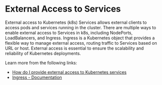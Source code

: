 # External Access to Services

External access to Kubernetes (k8s) Services allows external clients to access pods and services running in the cluster. There are multiple ways to enable external access to Services in k8s, including NodePorts, LoadBalancers, and Ingress. Ingress is a Kubernetes object that provides a flexible way to manage external access, routing traffic to Services based on URL or host. External access is essential to ensure the scalability and reliability of Kubernetes deployments.

Learn more from the following links:

- [How do I provide external access to Kubernetes services](https://www.youtube.com/watch?v=iBYTFpoXx24)
- [Ingress - Documentation](https://kubernetes.io/docs/concepts/services-networking/ingress/)
